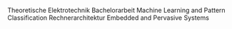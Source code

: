 Theoretische Elektrotechnik
Bachelorarbeit
Machine Learning and Pattern Classification
Rechnerarchitektur
Embedded and Pervasive Systems